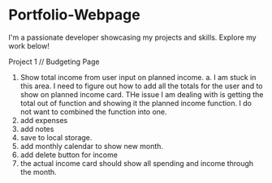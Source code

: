 # Portfolio-Webpage
 I'm a passionate developer showcasing my projects and skills. Explore my work below!

Project 1 // Budgeting Page
1. Show total income from user input on planned income. 
    a. I am stuck in this area. I need to figure out how to add all the totals for the user and to show on planned income card. THe issue I am dealing with is getting the total out of function and showing it the planned income function. I do not want to combined the function into one. 
2. add expenses
3. add notes
4. save to local storage.
5. add monthly calendar to show new month.
6. add delete button for income
7. the actual income card should show all spending and income through the month. 
